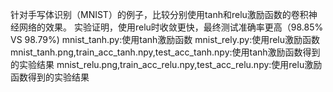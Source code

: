 针对手写体识别（MNIST）的例子，比较分别使用tanh和relu激励函数的卷积神经网络的效果。 实验证明，使用relu时收敛更快，最终测试准确率更高（98.85% VS 98.79%) mnist_tanh.py:使用tanh激励函数 mnist_rely.py:使用relu激励函数 mnist_tanh.png,train_acc_tanh.npy,test_acc_tanh.npy:使用tanh激励函数得到的实验结果 mnist_relu.png,train_acc_relu.npy,test_acc_relu.npy:使用relu激励函数得到的实验结果
